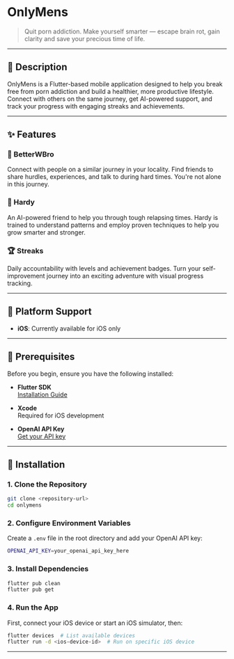 # OnlyMens

> Quit porn addiction. Make yourself smarter — escape brain rot, gain clarity and save your precious time of life.

---

## 📖 Description

OnlyMens is a Flutter-based mobile application designed to help you break free from porn addiction and build a healthier, more productive lifestyle. Connect with others on the same journey, get AI-powered support, and track your progress with engaging streaks and achievements.

---

## ✨ Features

### 👥 BetterWBro
Connect with people on a similar journey in your locality. Find friends to share hurdles, experiences, and talk to during hard times. You're not alone in this journey.

### 🧠 Hardy
An AI-powered friend to help you through tough relapsing times. Hardy is trained to understand patterns and employ proven techniques to help you grow smarter and stronger.

### 🏆 Streaks
Daily accountability with levels and achievement badges. Turn your self-improvement journey into an exciting adventure with visual progress tracking.

---

## 📱 Platform Support

- **iOS**: Currently available for iOS only

---

## 🔧 Prerequisites

Before you begin, ensure you have the following installed:

- **Flutter SDK**  
  [Installation Guide](https://docs.flutter.dev/get-started/install)

- **Xcode**  
  Required for iOS development

- **OpenAI API Key**  
  [Get your API key](https://platform.openai.com/api-keys)

---

## 🚀 Installation

### 1. Clone the Repository

```bash
git clone <repository-url>
cd onlymens
```

### 2. Configure Environment Variables

Create a `.env` file in the root directory and add your OpenAI API key:

```bash
OPENAI_API_KEY=your_openai_api_key_here
```

### 3. Install Dependencies

```bash
flutter pub clean
flutter pub get
```

### 4. Run the App

First, connect your iOS device or start an iOS simulator, then:

```bash
flutter devices  # List available devices
flutter run -d <ios-device-id>  # Run on specific iOS device
```

---
